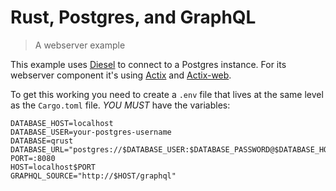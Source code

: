 # Rust, Postgres, and GraphQL
> A webserver example

This example uses [Diesel](https://github.com/diesel-rs/diesel) to connect to a Postgres instance. For its webserver component it's using [Actix](https://github.com/actix/actix) and [Actix-web](https://github.com/actix/actix-web).

To get this working you need to create a `.env` file that lives at the same level as the `Cargo.toml` file. _YOU MUST_ have the variables:

```
DATABASE_HOST=localhost
DATABASE_USER=your-postgres-username
DATABASE=qrust
DATABASE_URL="postgres://$DATABASE_USER:$DATABASE_PASSWORD@$DATABASE_HOST/$DATABASE"
PORT=:8080
HOST=localhost$PORT
GRAPHQL_SOURCE="http://$HOST/graphql"
```

